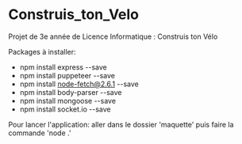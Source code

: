 # Construis_ton_Velo
Projet de 3e année de Licence Informatique : Construis ton Vélo


Packages à installer:

- npm install express --save
- npm install puppeteer --save
- npm install node-fetch@2.6.1 --save
- npm install body-parser --save
- npm install mongoose --save
- npm install socket.io --save

Pour lancer l'application: aller dans le dossier 'maquette' puis faire la commande 'node .'
